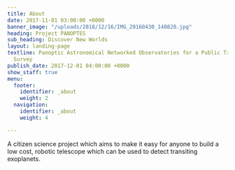```yaml
---
title: About
date: 2017-11-01 03:00:00 +0000
banner_image: "/uploads/2018/12/16/IMG_20160430_140820.jpg"
heading: Project PANOPTES
sub_heading: Discover New Worlds
layout: landing-page
textline: Panoptic Astronomical Networked Observatories for a Public Transiting Exoplanets
  Survey
publish_date: 2017-12-01 04:00:00 +0000
show_staff: true
menu:
  footer:
    identifier: _about
    weight: 2
  navigation:
    identifier: _about
    weight: 4

---
```

A citizen science project which aims to make it easy for anyone to build a low cost, robotic telescope which can be used to detect transiting exoplanets.